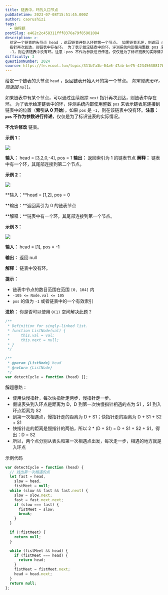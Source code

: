 ```yaml
---
title: 链表中，环的入口节点
pubDatetime: 2023-07-08T15:51:45.000Z
author: caorushizi
tags:
  - 编程题
postSlug: e462c2c458311fff8376a79f85901084
description: >-
  给定一个链表的头节点 head ，返回链表开始入环的第一个节点。 如果链表无环，则返回 null。 如果链表中有某个节点，可以通过连续跟踪 next
  指针再次到达，则链表中存在环。 为了表示给定链表中的环，评测系统内部使用整数 pos 来表示链表尾连接到链表中的位置（索引从 0 开始）。如果 pos 是
  -1，则在该链表中没有环。注意：pos 不作为参数进行传递，仅仅是为了标识链表的实际情况。 不
difficulty: 3
questionNumber: 2024
source: https://fe.ecool.fun/topic/311b7a3b-04a6-47ab-be75-42345638817b
---
```


给定一个链表的头节点 `head` ，返回链表开始入环的第一个节点。 _如果链表无环，则返回 `null`。_

如果链表中有某个节点，可以通过连续跟踪 `next` 指针再次到达，则链表中存在环。 为了表示给定链表中的环，评测系统内部使用整数 `pos` 来表示链表尾连接到链表中的位置（**索引从 0 开始**）。如果 `pos` 是 `-1`，则在该链表中没有环。**注意：`pos` 不作为参数进行传递**，仅仅是为了标识链表的实际情况。

**不允许修改** 链表。

**示例 1：**

![](https://static.ecool.fun/article/24c9b539-ba1a-4d60-9f62-f0e760f616c5.png)

**输入：** head = [3,2,0,-4], pos = 1
**输出：** 返回索引为 1 的链表节点
**解释：** 链表中有一个环，其尾部连接到第二个节点。

**示例 2：**

![](https://static.ecool.fun/article/e03a7c40-9b60-40af-a0cd-33c51644b208.png)

**输入：**head = [1,2], pos = 0

**输出：**返回索引为 0 的链表节点

**解释：**链表中有一个环，其尾部连接到第一个节点。

**示例 3：**

![](https://static.ecool.fun/article/f611c26a-2858-4794-8815-a2a2c55fe5a8.png)

**输入：** head = [1], pos = -1

**输出：** 返回 null

**解释：** 链表中没有环。

**提示：**

- 链表中节点的数目范围在范围 `[0, 104]` 内
- `-105 <= Node.val <= 105`
- `pos` 的值为 `-1` 或者链表中的一个有效索引

**进阶：** 你是否可以使用 `O(1)` 空间解决此题？

```javascript
/**
 * Definition for singly-linked list.
 * function ListNode(val) {
 *     this.val = val;
 *     this.next = null;
 * }
 */

/**
 * @param {ListNode} head
 * @return {ListNode}
 */
var detectCycle = function (head) {};
```

解题思路：

- 使用快慢指针，每次快指针走两步，慢指针走一步。
- 假设表头到入环点是距离为 D，D 到第一次快慢指针相遇的点为 S1 ，S1 到入环点距离为 S2
- 到第一次相遇点，慢指针走的距离为 D + S1；快指针走的距离为 D + S1 + S2 + S1
- 快指针走的距离是慢指针的两倍，所以 2 \* (D + S1) = D + S1 + S2 + S1，得出：D = S2
- 所以，两个点分别从表头和第一次相遇点出发，每次走一步，相遇的地方就是入环点

示例代码

```javascript
var detectCycle = function (head) {
  // 找出第一次相遇的点
  let fast = head,
    slow = head,
    fistMeet = null;
  while (slow && fast && fast.next) {
    slow = slow.next;
    fast = fast.next.next;
    if (slow === fast) {
      fistMeet = slow;
      break;
    }
  }

  if (!fistMeet) {
    return null;
  }

  while (fistMeet && head) {
    if (fistMeet === head) {
      return head;
    }
    fistMeet = fistMeet.next;
    head = head.next;
  }
  return null;
};
```
